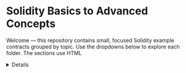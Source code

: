 # Solidity Basics to Advanced Concepts

Welcome — this repository contains small, focused Solidity example contracts grouped by topic. Use the dropdowns below to explore each folder. The sections use HTML <details> so they expand/collapse when clicked (supported on GitHub and most Markdown renderers).

<!-- Solidity folder list with collapsible sections -->

  # Solidity Basics to Advanced Concepts
<details>

  Welcome — this repository contains small, focused Solidity example contracts grouped by topic. Use the dropdowns below to explore each folder. The sections use HTML <details> so they expand/collapse when clicked (supported on GitHub and most Markdown renderers).

  <!-- Solidity folder list with collapsible sections -->

  ## Solidity Basics (folders)

  ### 01_data-types
  <details>
    <summary>Data types</summary>

    - <a href="01_data-types/DataTypes.sol">DataTypes.sol</a>
    - <a href="01_data-types/SolidityOperations.sol">SolidityOperations.sol</a>

  </details>

  ### 02_contructors
  <details>
    <summary>Constructors</summary>

    - <a href="02_contructors/Constructor.sol">Constructor.sol</a>

  </details>

  ### 03_variables
  <details>
    <summary>Variables</summary>

    - <a href="03_variables/Variables.sol">Variables.sol</a>

  </details>

  ### 04_functions
  <details>
    <summary>Functions</summary>

    - <a href="04_functions/Functions.sol">Functions.sol</a>

  </details>

  ### 05_visibility
  <details>
    <summary>Function visibility</summary>

    - <a href="05_visibility/FunctionVisibility.sol">FunctionVisibility.sol</a>

  </details>

  ### 06_pure_and_view_functions
  <details>
    <summary>Pure and view functions</summary>

    - <a href="06_pure_and_view_functions/PureAndViewFunction.sol">PureAndViewFunction.sol</a>

  </details>

  ### 07_function_modifiers
  <details>
    <summary>Function modifiers</summary>

    - <a href="07_function_modifiers/Modifiers.sol">Modifiers.sol</a>

  </details>

  ### 09_events
  <details>
    <summary>Events</summary>

    - <a href="09_events/Events.sol">Events.sol</a>

  </details>

  ### 10_error_handling
  <details>
    <summary>Error handling</summary>

    - <a href="10_error_handling/ErrorHandling.sol">ErrorHandling.sol</a>

  </details>

  ### 11_fallback_function
  <details>
    <summary>Fallback functions</summary>

    - <a href="11_fallback_function/Fallback.sol">Fallback.sol</a>

  </details>

  ### 12_for_loop
  <details>
    <summary>For loop</summary>

    - <a href="12_for_loop/ForLoop.sol">ForLoop.sol</a>

  </details>

  ### 13_array
  <details>
    <summary>Array examples</summary>

    - <a href="13_array/Array.sol">Array.sol</a>

  </details>

  ### 14_mapping
  <details>
    <summary>Mappings</summary>

    - <a href="14_mapping/Mapping.sol">Mapping.sol</a>
    - <a href="14_mapping/NestedMapping.sol">NestedMapping.sol</a>

  </details>

  ### 15_enum
  <details>
    <summary>Enums</summary>

    - <a href="15_enum/Enum.sol">Enum.sol</a>

  </details>

  ### 16_struct
  <details>
    <summary>Structs</summary>

    - <a href="16_struct/Struct.sol">Struct.sol</a>

  </details>

  ### 17_payable_modifier
  <details>
    <summary>Payable modifier</summary>

    - <a href="17_payable_modifier/Payable.sol">Payable.sol</a>

  </details>

  ### 18_imports
  <details>
    <summary>Imports</summary>

    - <a href="18_imports/Contract1.sol">Contract1.sol</a>
    - <a href="18_imports/Contract2.sol">Contract2.sol</a>

  </details>

  ### 19_contract_cleanup
  <details>
    <summary>Contract cleanup</summary>

    - <a href="19_contract_cleanup/Cleanup.sol">Cleanup.sol</a>

  </details>

  ### 20_memory_and_storage
  <details>
    <summary>Memory and storage</summary>

    - <a href="20_memory_and_storage/MemoryAndStorage.sol">MemoryAndStorage.sol</a>

  </details>

  ### 21_inheritance
  <details>
    <summary>Inheritance</summary>

    - <a href="21_inheritance/Inheritance.sol">Inheritance.sol</a>

  </details>

  ### 22_if_statement
  <details>
    <summary>If statements</summary>

    - <a href="22_if_statement/if-statement.sol">if-statement.sol</a>

  </details>

  ### 23_libraries
  <details>
    <summary>Libraries</summary>

    - <a href="23_libraries/libraries.sol">libraries.sol</a>
    - <a href="23_libraries/safemath.sol">safemath.sol</a>

  </details>

  ### 24_interface
  <details>
    <summary>Interfaces</summary>

    # Solidity Basics to Advanced Concepts

    A small collection of focused Solidity example contracts organized by topic. Click a folder to expand its files. The lists use HTML <details> which render on GitHub and most Markdown viewers.

    ---

    ### 01_data-types — Basic data types
    Examples of Solidity primitive and composite types: ints, uints, bools, address, bytes, strings, arrays, structs and enums.
    <details>
    <summary>Files</summary>

    - [DataTypes.sol](01_data-types/DataTypes.sol) — type examples
    - [SolidityOperations.sol](01_data-types/SolidityOperations.sol) — operations and examples

    </details>

    ### 02_contructors — Constructors
    How to initialize contracts and use constructor parameters.
    <details>
    <summary>Files</summary>

    - [Constructor.sol](02_contructors/Constructor.sol)

    </details>

    ### 03_variables — State & local variables
    Examples showing state variables, local variables and global variables (msg, block).
    <details>
    <summary>Files</summary>

    - [Variables.sol](03_variables/Variables.sol)

    </details>

    ### 04_functions — Functions
    Function definitions, visibility, view/pure vs transactions.
    <details>
    <summary>Files</summary>

    - [Functions.sol](04_functions/Functions.sol)

    </details>

    ### 05_visibility — Function & state visibility
    Demonstrates public, private, internal and external.
    <details>
    <summary>Files</summary>

    - [FunctionVisibility.sol](05_visibility/FunctionVisibility.sol)

    </details>

    ### 06_pure_and_view_functions — Pure & view
    Read-only functions vs pure functions that don't read state.
    <details>
    <summary>Files</summary>

    - [PureAndViewFunction.sol](06_pure_and_view_functions/PureAndViewFunction.sol)

    </details>

    ### 07_function_modifiers — Modifiers
    Using modifiers to guard or change behavior (e.g., onlyOwner).
    <details>
    <summary>Files</summary>

    - [Modifiers.sol](07_function_modifiers/Modifiers.sol)

    </details>

    ### 09_events — Events
    How to declare and emit events for off-chain listeners.
    <details>
    <summary>Files</summary>

    - [Events.sol](09_events/Events.sol)

    </details>

    ### 10_error_handling — Errors, require, revert, assert
    Safe patterns for input validation and error handling.
    <details>
    <summary>Files</summary>

    - [ErrorHandling.sol](10_error_handling/ErrorHandling.sol)

    </details>

    ### 11_fallback_function — Receive & fallback
    Fallback and receive functions to handle plain transfers and unknown calls.
    <details>
    <summary>Files</summary>

    - [Fallback.sol](11_fallback_function/Fallback.sol)

    </details>

    ### 12_for_loop — Loops
    Simple for-loop examples in Solidity.
    <details>
    <summary>Files</summary>

    - [ForLoop.sol](12_for_loop/ForLoop.sol)

    </details>

    ### 13_array — Arrays
    Fixed-size and dynamic array usage.
    <details>
    <summary>Files</summary>

    - [Array.sol](13_array/Array.sol)

    </details>

    ### 14_mapping — Mappings
    Single and nested mappings for key-value storage.
    <details>
    <summary>Files</summary>

    - [Mapping.sol](14_mapping/Mapping.sol)
    - [NestedMapping.sol](14_mapping/NestedMapping.sol)

    </details>

    ### 15_enum — Enums
    Using enums for state and control flow.
    <details>
    <summary>Files</summary>

    - [Enum.sol](15_enum/Enum.sol)

    </details>

    ### 16_struct — Structs
    Custom data types with structs.
    <details>
    <summary>Files</summary>

    - [Struct.sol](16_struct/Struct.sol)

    </details>

    ### 17_payable_modifier — Payable functions
    Examples showing payable functions and receiving ether.
    <details>
    <summary>Files</summary>

    - [Payable.sol](17_payable_modifier/Payable.sol)

    </details>

    ### 18_imports — Imports & modular contracts
    How to split code across files and import contracts/libraries.
    <details>
    <summary>Files</summary>

    - [Contract1.sol](18_imports/Contract1.sol)
    - [Contract2.sol](18_imports/Contract2.sol)

    </details>

    ### 19_contract_cleanup — Contract maintenance
    Patterns for cleaning up contracts (selfdestruct, ownership transfer, etc.).
    <details>
    <summary>Files</summary>

    - [Cleanup.sol](19_contract_cleanup/Cleanup.sol)

    </details>

    ### 20_memory_and_storage — Memory vs storage
    Differences between memory and storage and how to use them.
    <details>
    <summary>Files</summary>

    - [MemoryAndStorage.sol](20_memory_and_storage/MemoryAndStorage.sol)

    </details>

    ### 21_inheritance — Inheritance & overrides
    Contract inheritance examples and method overriding.
    <details>
    <summary>Files</summary>

    - [Inheritance.sol](21_inheritance/Inheritance.sol)

    </details>

    ### 22_if_statement — Conditionals
    If/else examples and control flow.
    <details>
    <summary>Files</summary>

    - [if-statement.sol](22_if_statement/if-statement.sol)

    </details>

    ### 23_libraries — Libraries & SafeMath
    Reusable libraries and safety helpers like SafeMath.
    <details>
    <summary>Files</summary>

    - [libraries.sol](23_libraries/libraries.sol)
    - [safemath.sol](23_libraries/safemath.sol)

    </details>

    ### 24_interface — Interfaces
    Using interfaces to interact with external contracts.
    <details>
    <summary>Files</summary>

    - [interface.sol](24_interface/interface.sol)

    </details>

    ---

    Notes
    - Click a folder's header to expand (GitHub supports <details>).
    - To preview locally open this repo in VS Code and use the Markdown preview (or view on GitHub).

    Happy learning!
